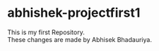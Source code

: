 # abhishek-projectfirst1
This is my first Repository.
<br>
These changes are made by Abhisek Bhadauriya.
